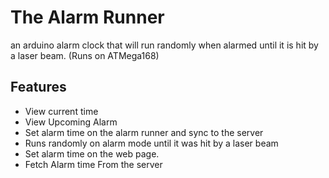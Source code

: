 # The Alarm Runner
an arduino alarm clock that will run randomly when alarmed until it is hit by a laser beam.
(Runs on ATMega168)

## Features
- View current time
- View Upcoming Alarm
- Set alarm time on the alarm runner and sync to the server
- Runs randomly on alarm mode until it was hit by a laser beam
- Set alarm time on the web page.
- Fetch Alarm time From the server
